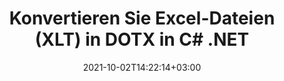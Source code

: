 ---
############################# Static ############################
layout: "autogen-gist"
date: 2021-10-02T14:22:14+03:00
draft: false
path: "de/total/net/conversion/xlt-to-dotx/"
other_out_formats: "PDF DOC DOCX DOCM DOT DOTX DOTM TXT RTF HTML HTM MHTML MHT XLS XLSX XLSM XLSB XLT XLTX XLTM XLAM CSV TSV DIF SXC FODS PPT PPTX PPS PPSX PPSM POT POTX PPTM POTM ODT OTT OTP ODP ODS EMZ WMZ SVG SVGZ XPS TEX DCM WMF EMF BMP PNG GIF JPEG TIFF ICO WEBP JP2 TGA PSB PSD EPUB MD XML JSON DICOM FODP JPG"
ad_headline: "Konvertieren Sie XLT in DOTX | .NET"
ad_description: "Die genaueste XLT-zu-DOTX-Dokumentkonvertierungslösung für Ihre .NET-Anwendungen."

############################# Head ############################
head_title: "Konvertieren Sie Excel XLT in DOTX in C# ASP.NET | .NET-Dokumentkonvertierung"
head_description: "Konvertierungs-API für .NET Excel-Tabellendokumentformate. Konvertieren Sie XLT in DOTX und über 100 andere Bild- und Dokumentdateiformate in .NET-Anwendungen (C#, VB.NET, ASP.NET und .NET Core)."

############################# Header ############################
title: "Konvertieren Sie Excel-Dateien (XLT) in DOTX in C# .NET"
description: "Verwenden Sie die native Excel-Dokumentkonverter-API, um XLT in DOTX in C# VB.NET- und ASP.NET-Anwendungen zu konvertieren. Arbeiten Sie mit flexiblen Dokumentkonvertierungsfunktionen, um das Aussehen des resultierenden Dokuments anzupassen. Konvertieren Sie präzise alle gängigen Excel-Arbeitsblattformate in und aus Word-Dokumenten, PowerPoint-Präsentationen, PDF-, Photoshop-, eBook-, Web- und Bilddateiformaten. Konvertieren Sie das gesamte Dokument oder wählen Sie bestimmte Seiten der Quelldokumentdatei basierend auf den ausgewählten Seitenzahlen oder Seitenbereichen aus und konvertieren Sie es einfach in ein unterstütztes Dokumentformat."

############################# SubMenu ############################
submenu:
    enable: false

############################# Content ############################
content:
    enable: true
    block:
    - title_left: "So konvertieren Sie XLT in DOTX in C# .NET"
      content_left: |
          Befolgen Sie diese einfachen Schritte für die Konvertierung von XLT in DOTX in .NET. Sehen Sie sich das konvertierte DOTX-Dokument so an, wie es ist, oder rendern und zeigen Sie es als HTML an, ohne externe Software zu verwenden.

          -   **Converter**-Objekt erstellen, um XLT-Dokument zu konvertieren
          -   Legen Sie die Konvertierungsoptionen für das DOTX-Format fest
          -   Rufen Sie die **Convert**-Methode der **Converter**-Klasseninstanz für die Konvertierung in DOTX auf
          -   Legen Sie Optionen für den HTML-Viewer fest
          -   **Viewer**-Objekt erstellen, um konvertiertes DOTX als HTML anzuzeigen
          
      title_right: "Downloads & Installationsanleitungen"
      content_right: |
          Sie benötigen die Namespaces `GroupDocs.Conversion` und `GroupDocs.Viewer`, um Word-Dateiformate in eine Vielzahl von Bildern und Dokumenttypen wie PDF, Microsoft Office (Word, Excel, PowerPoint, Project, Outlook), OpenDocument, HTML und andere zu konvertieren CAD-Diagramme. Erkunden Sie andere [.NET-APIs für Office-Dokumente](https://products.conholdate.com/total/net/), wie sie von Conholdate.Total angeboten werden.
          
          Holen Sie sich die entsprechenden Assembly-Dateien von den [Downloads](https://downloads.conholdate.com/total/net) oder holen Sie sich das gesamte Paket von [NuGet](https://www.nuget.org/packages/Conholdate.Total/), um `Conholdate.Total für .NET` direkt in Ihrem Arbeitsbereich hinzuzufügen.
          
      gisthash: "4f311c07ae9ee691b8afb7960aa6c806"
      gistfile: "excel-to-pdf-conversion.cs"

    - title_left: "Konvertieren Sie Excel in C# in PDF/Word/HTML/PPTX"
      content_left: |
          Konvertieren Sie Ihre Excel-Tabellen mithilfe von C# .NET-Code in andere gängige Dokumentformate wie PDF, HTML, PowerPoint-Präsentationen und Textverarbeitungsdateiformate. Laden Sie die Excel-Quellarbeitsmappe und speichern Sie sie als konvertiertes Dokument in einem anderen Dokumentformat.

          -   **Converter**-Objekt erstellen und die Excel-Quelldatei daran übergeben
          -   Instanziieren Sie die richtige Klasse **ConvertOptions**, z. (**PdfConvertOptions** für die Konvertierung in PDF, **WordProcessingConvertOptions** für die Konvertierung in Word-Formate, **MarkupConvertOptions** für die Konvertierung in HTML, **PresentationConvertOptions** für die Konvertierung in PowerPoint-Formate)
          -   Rufen Sie die **Convert**-Methode der **Converter**-Klasseninstanz für die Konvertierung in das PDF/HTML/PPTX- oder Word-Dokumentformat auf
          
      title_right: "Konvertieren passwortgeschützter Archive"
      content_right: |
          In einigen Fällen ist das konvertierte Dokument größer und die Konvertierung dauert einige Zeit. Standardmäßig wird das zwischengespeicherte konvertierte Dokument auf dem lokalen Laufwerk gespeichert, aber [Conholdate.Total for .NET](https://products.conholdate.com/total/net/) bietet eine benutzerdefinierte Cache-Implementierungsfunktion mithilfe der iCache-Schnittstelle zur effizienten Verwaltung Zwischenspeichern Sie Konvertierungsergebnisse auf Ihre eigene Weise. Es beschleunigt den gesamten sich wiederholenden Konvertierungsprozess.
          
          Die [.NET Excel-Konvertierungsbibliothek](https://products.groupdocs.com/conversion/net/) unterstützt auch die Konvertierung in und aus passwortgeschützten Archiven und die Komprimierung der Konvertierungsergebnisse in ZIP, RAR, 7Z, TAR, GZ und BZ2 Archivformate.
          
      gisthash: "4f311c07ae9ee691b8afb7960aa6c806"
      gistfile: "excel-to-pdf-word-html-powerpoint-conversion.cs"

    - title_left: "Hinzufügen von Text- oder Bildwasserzeichen zu DOTX in C#"
      content_left: |
          Konvertieren Sie Dokumente genau wie die Originaldatei (XLT in DOTX) und wenden Sie mithilfe von C# .NET Text- oder Bildwasserzeichen auf die konvertierten Dokumentseiten an.

          -   **Converter**-Objekt erstellen, um XLT-Dokument zu konvertieren
          -   Erstellen Sie eine neue Instanz der Klasse **WatermarkOptions**
          -   Geben Sie Wasserzeicheneigenschaften an (Farbe, Breite, Text, Bild usw.)
          -   Instanziieren Sie die richtige Klasse **ConvertOptions**
          -   Legen Sie die **Watermark**-Eigenschaft der **ConvertOptions**-Instanz fest
          -   Rufen Sie die **Convert**-Methode der **Converter**-Klasseninstanz für die Konvertierung in DOTX auf
        
      title_right: "Extraktion von Quelldokumentinformationen"
      content_right: |
          Die Funktion zum Extrahieren von Dokumenteninformationen ermöglicht nicht nur das Abrufen grundlegender Informationen über die Quelldokumentdatei, sondern unterstützt auch das Extrahieren einiger wertvoller dateiformatspezifischer Informationen wie Projektstart- und -enddaten einer Microsoft Project-Datei, Druckbeschränkungen für ein PDF-Dokument Liste von Ordnern, die in einer Outlook-Datendatei enthalten sind usw.

          Konvertieren Sie gängige Dokumentdateiformate auf verschiedenen Betriebssystemen wie Windows, Linux oder macOS, während Sie Plattformen wie Windows Azure, Mono und Xamarin verwenden.
          
      gisthash: "a15affe15284876ce010a315a09da1f0"
      gistfile: "convert-word-to-pdf-and-add-text-watermark-to-converted-pdf.cs"

    - title_left: "Konvertieren Sie JSON-Dateien in C# .NET in Excel"
      content_left: |
          Das Konvertieren einer JSON-Datei in Excel in .NET ist jetzt einfacher mit Conholdate.Total für .NET-APIs. Verwenden Sie die JSON-Datei als Datenquelle und konvertieren Sie sie präzise in ein Excel-Tabellendateiformat, indem Sie einige Zeilen C#-Code hinzufügen, ohne externe Software zu verwenden.

          -   **Converter**-Objekt erstellen, um die JSON-Datei zu konvertieren
          -   Instanziieren Sie die Klasse **SpreadsheetConvertOptions**
          -   Rufen Sie die **Convert**-Methode der **Converter**-Klasseninstanz für die Konvertierung in XLSX auf
          
      title_right: "Laden und Konvertieren von entfernt lokalisierten Dokumenten"
      content_right: |
          Mit Conholdate.Total für .NET können Entwickler Dokumente von verschiedenen Remote-Standorten und Cloud-Dokumentspeicherressourcen wie Amazon S3, Microsoft Azure Blob, FTP, lokalen Datenträgern, Streams oder einer einfachen URL laden und konvertieren. Sie müssen nur die Methode zum Abrufen des remote lokalisierten Dokumentenstroms angeben und ihn dann als Konstruktor an die Converter-Klasse übergeben.
          
          Conholdate.Total für .NET-APIs sind nativ für Windows Forms, ASP.NET, WPF, WCF oder jede Art von Anwendung, die auf .NET Framework 2.0 oder höher basiert.
          
      gisthash: "7864dd1c0c16ca647722d18664d5c84a"
      gistfile: "json-to-excel-spreadsheet-conversion.cs"

############################# About Formats ############################
about_formats:
    enable: false
############################# More Formats ############################
more_formats:
    enable: true
    auto: false
    other_out_formats: PDF DOC DOCX DOCM DOT DOTX DOTM TXT RTF HTML HTM MHTML MHT XLS XLSX XLSM XLSB XLT XLTX XLTM XLAM CSV TSV DIF SXC FODS PPT PPTX PPS PPSX PPSM POT POTX PPTM POTM ODT OTT OTP ODP ODS EMZ WMZ SVG SVGZ XPS TEX DCM WMF EMF BMP PNG GIF JPEG TIFF ICO WEBP JP2 TGA PSB PSD EPUB MD XML JSON DICOM FODP JPG
############################# Back to top ###############################
back_to_top:
  enable: true
---